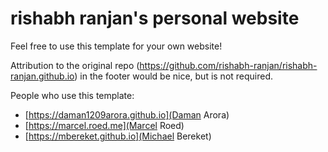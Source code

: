 # rishabh ranjan's personal website

Feel free to use this template for your own website!

Attribution to the original repo (<https://github.com/rishabh-ranjan/rishabh-ranjan.github.io>) in the footer would be nice, but is not required.

People who use this template:
* [https://daman1209arora.github.io](Daman Arora)
* [https://marcel.roed.me](Marcel Roed)
* [https://mbereket.github.io](Michael Bereket)
